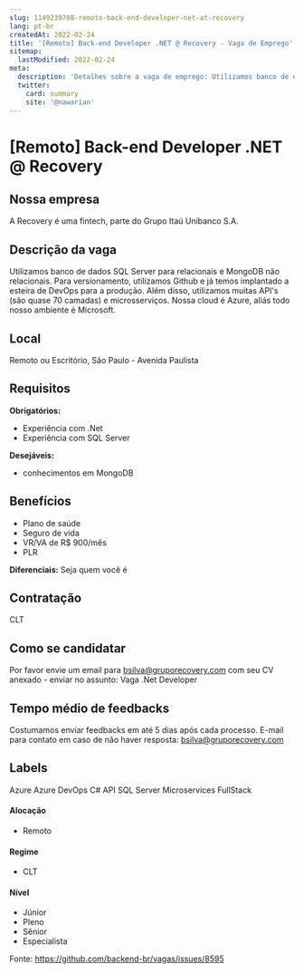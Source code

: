 ```yaml
---
slug: 1149239708-remoto-back-end-developer-net-at-recovery
lang: pt-br
createdAt: 2022-02-24
title: '[Remoto] Back-end Developer .NET @ Recovery - Vaga de Emprego'
sitemap:
  lastModified: 2022-02-24
meta:
  description: 'Detalhes sobre a vaga de emprego: Utilizamos banco de dados SQL Server para relacionais e MongoDB não relacionais. Para versionamento, utilizamos Github e já temos implantado a esteira de DevOps para a produção. Além disso, utilizamos muitas API"s (são quase 70 camadas) e microsserviços. Nossa cloud é Azure, aliás todo nosso ambiente é Microsoft.'
  twitter:
    card: summary
    site: '@nawarian'
---
```


# [Remoto] Back-end Developer .NET @ Recovery

## Nossa empresa

A Recovery é uma fintech, parte do Grupo Itaú Unibanco S.A.

## Descrição da vaga

Utilizamos banco de dados SQL Server para relacionais e MongoDB não relacionais. 
Para versionamento, utilizamos Github e já temos implantado a esteira de DevOps para a produção. 
Além disso, utilizamos muitas API's (são quase 70 camadas) e microsserviços. 
Nossa cloud é Azure, aliás todo nosso ambiente é Microsoft. 

## Local

Remoto ou Escritório, São Paulo - Avenida Paulista

## Requisitos

**Obrigatórios:**
- Experiência com .Net
- Experiência com SQL Server

**Desejáveis:**
- conhecimentos em MongoDB

## Benefícios

- Plano de saúde
- Seguro de vida
- VR/VA de R$ 900/mês
- PLR


**Diferenciais:**
Seja quem você é

## Contratação

CLT

## Como se candidatar

Por favor envie um email para bsilva@gruporecovery.com com seu CV anexado - enviar no assunto: Vaga .Net Developer

## Tempo médio de feedbacks

Costumamos enviar feedbacks em até 5 dias após cada processo.
E-mail para contato em caso de não haver resposta: bsilva@gruporecovery.com

## Labels
Azure
Azure DevOps
C#
API
SQL Server
Microservices
FullStack

#### Alocação
- Remoto

#### Regime
- CLT

#### Nível
- Júnior
- Pleno
- Sênior
- Especialista




Fonte: https://github.com/backend-br/vagas/issues/8595